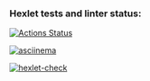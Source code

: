 ### Hexlet tests and linter status:
[![Actions Status](https://github.com/Abu2205/python-project-50/actions/workflows/hexlet-check.yml/badge.svg)](https://github.com/Abu2205/python-project-50/actions)

[![asciinema](https://asciinema.org/a/PFiyTwvvPBkp6tMkAjk8ZwkGY)](https://asciinema.org/a/PFiyTwvvPBkp6tMkAjk8ZwkGY)

[![hexlet-check](https://github.com/Abu2205/python-project-50/actions/workflows/hexlet-check.yml/badge.svg)](https://github.com/Abu2205/python-project-50/actions/workflows/hexlet-check.yml)